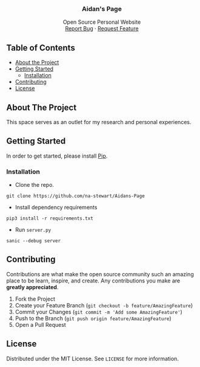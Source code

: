 <!--
*** Thanks for checking out this README Template. If you have a suggestion that would
*** make this better, please fork the repo and create a pull request or simply open
*** an issue with the tag "enhancement".
*** Thanks again! Now go create something AMAZING! :D
***
***
***
*** To avoid retyping too much info. Do a search and replace for the following:
*** github_username, repo_name, twitter_handle, email
-->

<!-- PROJECT SHIELDS -->
<!--
*** I'm using markdown "reference style" links for readability.
*** Reference links are enclosed in brackets [ ] instead of parentheses ( ).
*** See the bottom of this document for the declaration of the reference variables
*** for contributors-url, forks-url, etc. This is an optional, concise syntax you may use.
*** https://www.markdownguide.org/basic-syntax/#reference-style-links
-->

<!-- PROJECT LOGO -->
<br />
<p align="center">
  <h3 align="center">Aidan's Page</h3>

  <p align="center">
   Open Source Personal Website
    <br />
    <a href="https://github.com/na-stewart/Aidans-Page/issues">Report Bug</a>
    ·
    <a href="https://github.com/na-stewart/Aidans-Page/pulls">Request Feature</a>
  </p>
</p>


<!-- TABLE OF CONTENTS -->
## Table of Contents

* [About the Project](#about-the-project)
* [Getting Started](#getting-started)
  * [Installation](#installation)
* [Contributing](#contributing)
* [License](#license)


<!-- ABOUT THE PROJECT -->
## About The Project

This space serves as an outlet for my research and personal experiences.

<!-- GETTING STARTED -->
## Getting Started

In order to get started, please install [Pip](https://pypi.org/).

### Installation

* Clone the repo.

```shell
git clone https://github.com/na-stewart/Aidans-Page
````

* Install dependency requirements

```shell
pip3 install -r requirements.txt
````

* Run `server.py`

```shell
sanic --debug server
````

<!-- CONTRIBUTING -->
## Contributing

Contributions are what make the open source community such an amazing place to be learn, inspire, and create. Any contributions you make are **greatly appreciated**.

1. Fork the Project
2. Create your Feature Branch (`git checkout -b feature/AmazingFeature`)
3. Commit your Changes (`git commit -m 'Add some AmazingFeature'`)
4. Push to the Branch (`git push origin feature/AmazingFeature`)
5. Open a Pull Request


<!-- LICENSE -->
## License

Distributed under the MIT License. See `LICENSE` for more information.
